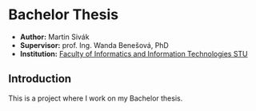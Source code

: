 # Bachelor Thesis
- **Author:** Martin Sivák
- **Supervisor:** prof. Ing. Wanda Benešová, PhD
- **Institution:** [Faculty of Informatics and Information Technologies STU](https://www.fiit.stuba.sk/)

## Introduction
This is a project where I work on my Bachelor thesis.
